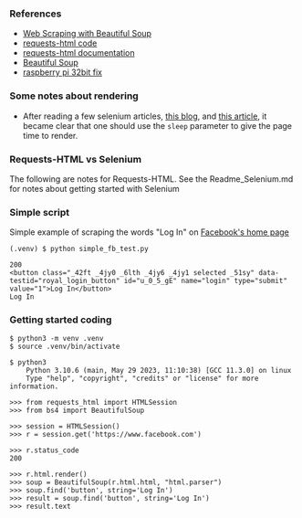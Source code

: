 ### References
* [Web Scraping with Beautiful Soup](https://realpython.com/beautiful-soup-web-scraper-python/)
* [requests-html code](https://github.com/kennethreitz/requests-html)
* [requests-html documentation](https://requests.readthedocs.io/projects/requests-html/en/latest/)
* [Beautiful Soup](https://www.crummy.com/software/BeautifulSoup/bs4/doc/)
* [raspberry pi 32bit fix](https://stackoverflow.com/questions/66588194/requests-html-results-in-oserror-errno-8-exec-format-error-when-calling-html)

### Some notes about rendering
* After reading a few selenium articles, [this blog](https://www.zenrows.com/blog/selenium-python-web-scraping#headless-chrome), and [this article](https://medium.com/ymedialabs-innovation/web-scraping-using-beautiful-soup-and-selenium-for-dynamic-page-2f8ad15efe25), it became clear that one should use the `sleep` parameter to give the page time to render.

### Requests-HTML vs Selenium
The following are notes for Requests-HTML.  See the Readme_Selenium.md for notes about getting started with Selenium

### Simple script
Simple example of scraping the words "Log In" on [Facebook's home page](https://www.facebook.com/)
```
(.venv) $ python simple_fb_test.py 

200
<button class="_42ft _4jy0 _6lth _4jy6 _4jy1 selected _51sy" data-testid="royal_login_button" id="u_0_5_gE" name="login" type="submit" value="1">Log In</button>
Log In

```
### Getting started coding

```
$ python3 -m venv .venv
$ source .venv/bin/activate

$ python3
    Python 3.10.6 (main, May 29 2023, 11:10:38) [GCC 11.3.0] on linux
    Type "help", "copyright", "credits" or "license" for more information.

>>> from requests_html import HTMLSession
>>> from bs4 import BeautifulSoup

>>> session = HTMLSession()
>>> r = session.get('https://www.facebook.com')

>>> r.status_code
200

>>> r.html.render()
>>> soup = BeautifulSoup(r.html.html, "html.parser")
>>> soup.find('button', string='Log In')
>>> result = soup.find('button', string='Log In')
>>> result.text
```
